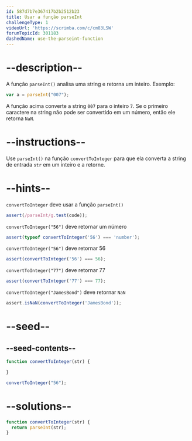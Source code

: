 ```yaml
---
id: 587d7b7e367417b2b2512b23
title: Usar a função parseInt
challengeType: 1
videoUrl: 'https://scrimba.com/c/cm83LSW'
forumTopicId: 301183
dashedName: use-the-parseint-function
---
```


# --description--

A função `parseInt()` analisa uma string e retorna um inteiro. Exemplo:

```js
var a = parseInt("007");
```

A função acima converte a string `007` para o inteiro `7`. Se o primeiro caractere na string não pode ser convertido em um número, então ele retorna `NaN`.

# --instructions--

Use `parseInt()` na função `convertToInteger` para que ela converta a string de entrada `str` em um inteiro e a retorne.

# --hints--

`convertToInteger` deve usar a função `parseInt()`

```js
assert(/parseInt/g.test(code));
```

`convertToInteger("56")` deve retornar um número

```js
assert(typeof convertToInteger('56') === 'number');
```

`convertToInteger("56")` deve retornar 56

```js
assert(convertToInteger('56') === 56);
```

`convertToInteger("77")` deve retornar 77

```js
assert(convertToInteger('77') === 77);
```

`convertToInteger("JamesBond")` deve retornar `NaN`

```js
assert.isNaN(convertToInteger('JamesBond'));
```

# --seed--

## --seed-contents--

```js
function convertToInteger(str) {

}

convertToInteger("56");
```

# --solutions--

```js
function convertToInteger(str) {
  return parseInt(str);
}
```
